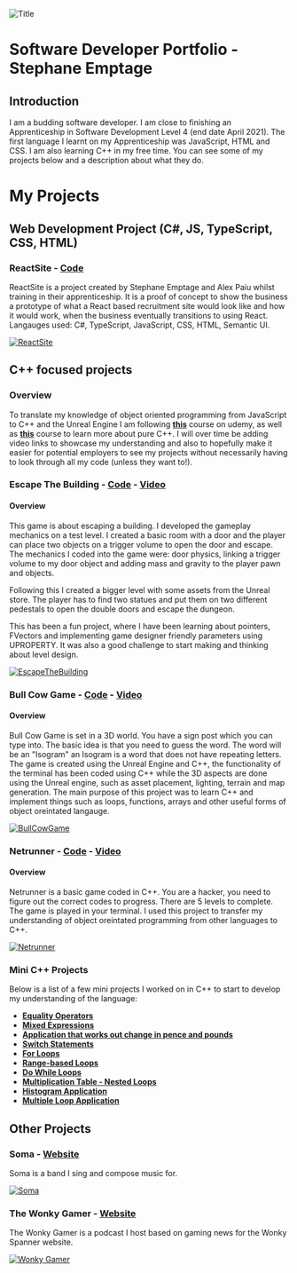 ![Title](/title.PNG)

# Software Developer Portfolio - Stephane Emptage

## Introduction

I am a budding software developer. I am close to finishing an Apprenticeship in Software Development Level 4 (end date April 2021). The first language I learnt on my Apprenticeship was JavaScript, HTML and CSS. I am also learning C++ in my free time. You can see some of my projects below and a description about what they do.


# My Projects

## Web Development Project (C#, JS, TypeScript, CSS, HTML)

### ReactSite - **[Code](https://github.com/StefEmp/ReactSite)**
ReactSite is a project created by Stephane Emptage and Alex Paiu whilst training in their apprenticeship. It is a proof of concept to show the business a prototype of what a React based recruitment site would look like and how it would work, when the business eventually transitions to using React. Langauges used: C#, TypeScript, JavaScript, CSS, HTML, Semantic UI.

[![ReactSite](/reactsite.png)](https://github.com/StefEmp/ReactSite "ReactSite")

## C++ focused projects

### Overview

To translate my knowledge of object oriented programming from JavaScript to C++ and the Unreal Engine I am following **[this](https://www.udemy.com/course/unrealcourse/)** course on udemy, as well as **[this](https://www.udemy.com/course/beginning-c-plus-plus-programming/)**  course to learn more about pure C++.
I will over time be adding video links to showcase my understanding and also to hopefully make it easier for potential employers to see my projects without necessarily having to look through all my code (unless they want to!).


### Escape The Building - **[Code](https://github.com/StefEmp/EscapeTheBuilding)** - **[Video](https://youtu.be/teJxwSS8iN4)**
#### Overview
This game is about escaping a building. I developed the gameplay mechanics on a test level. I created a basic room with a door and the player can place two objects on a trigger volume to open the door and escape. The mechanics I coded into the game were: door physics, linking a trigger volume to my door object and adding mass and gravity to the player pawn and objects. 

Following this I created a bigger level with some assets from the Unreal store. The player has to find two statues and put them on two different pedestals to open the double doors and escape the dungeon.

This has been a fun project, where I have been learning about pointers, FVectors and implementing game designer friendly parameters using UPROPERTY. It was also a good challenge to start making and thinking about level design.

[![EscapeTheBuilding](/EscapeTheBuilding.png)](https://youtu.be/teJxwSS8iN4 "EscapeTheBuilding")

### Bull Cow Game - **[Code](https://github.com/StefEmp/BullCowGame)** - **[Video](https://youtu.be/ObVzNoW1jsE)**
#### Overview
Bull Cow Game is set in a 3D world. You have a sign post which you can type into. 
The basic idea is that you need to guess the word. The word will be an "Isogram" an Isogram is a word that does not have repeating letters. 
The game is created using the Unreal Engine and C++, the functionality of the terminal has been coded using C++ while the 3D aspects are done using the Unreal engine, such as asset placement, lighting, terrain and map generation. The main purpose of this project was to learn C++ and implement things such as loops, functions, arrays and other useful forms of object oreintated langauge.

[![BullCowGame](/BullCowGame.png)](https://youtu.be/ObVzNoW1jsE "BullCowGame")

### Netrunner - **[Code](https://github.com/StefEmp/Netrunner)** - **[Video](https://www.youtube.com/watch?v=zcMQp_VILNs&feature=youtu.be)**
#### Overview
Netrunner is a basic game coded in C++. You are a hacker, you need to figure out the correct codes to progress. There are 5 levels to complete. The game is played in your terminal. I used this project to transfer my understanding of object oreintated programming from other languages to C++. 

[![Netrunner](/NetrunnerPicture.png)](https://youtu.be/zcMQp_VILNs "Netrunner")

### Mini C++ Projects

Below is a list of a few mini projects I worked on in C++ to start to develop my understanding of the language:

* **[Equality Operators](https://github.com/StefEmp/EqualityOperators/blob/main/main.cpp)**
* **[Mixed Expressions](https://github.com/StefEmp/MixedExpressions/blob/main/main.cpp)**
* **[Application that works out change in pence and pounds](https://github.com/StefEmp/MoneyChangeLeftOver/blob/main/main.cpp)**
* **[Switch Statements](https://github.com/StefEmp/SwitchStatements/blob/main/main.cpp)**
* **[For Loops](https://github.com/StefEmp/ForLoops/blob/main/main.cpp)**
* **[Range-based Loops](https://github.com/StefEmp/RangeBasedForLoops/blob/main/main.cpp)**
* **[Do While Loops](https://github.com/StefEmp/DoWhileLoops/blob/main/main.cpp)**
* **[Multiplication Table - Nested Loops](https://github.com/StefEmp/MultiplicationTableNestedLoops/blob/main/main.cpp)**
* **[Histogram Application](https://github.com/StefEmp/HistogramNestedLoops/blob/main/main.cpp)**
* **[Multiple Loop Application](https://github.com/StefEmp/IntegratingAllLoopLearningChallenge/blob/main/main.cpp)**


## Other Projects

### Soma - **[Website](https://soma10.bandcamp.com/releases)**
Soma is a band I sing and compose music for.

[![Soma](/soma.png)](https://soma10.bandcamp.com/releases "Soma")


### The Wonky Gamer - **[Website](https://www.wonkyspanner.com/podcasts/wonky-gamer)** 
The Wonky Gamer is a podcast I host based on gaming news for the Wonky Spanner website. 

[![Wonky Gamer](/wonkygamer.png)](https://www.wonkyspanner.com/podcasts/wonky-gamer "Wonky Gamer")
